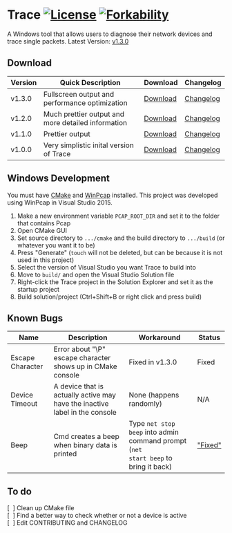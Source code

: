 # Trace [![License](http://img.shields.io/:license-mit-blue.svg)](http://doge.mit-license.org) [![Forkability](https://img.shields.io/badge/forkability-high-green.svg)](https://basicallydan.github.io/forkability/?u=Noviv&r=Trace)
A Windows tool that allows users to diagnose their network devices and trace single packets. Latest Version: [v1.3.0](https://github.com/Noviv/Trace/releases/download/v1.3.0/Trace.exe)

## Download
Version | Quick Description | Download | Changelog
--- | --- | --- | ---
v1.3.0 | Fullscreen output and performance optimization | [Download](https://github.com/Noviv/Trace/releases/download/v1.3.0/Trace.exe) | [Changelog](https://github.com/Noviv/Trace/blob/master/CHANGELOG.md#v130)
v1.2.0 | Much prettier output and more detailed information | [Download](https://github.com/Noviv/Trace/releases/download/v1.2.0/Trace.exe) | [Changelog](https://github.com/Noviv/Trace/blob/master/CHANGELOG.md#v120)
v1.1.0 | Prettier output | [Download](https://github.com/Noviv/Trace/releases/download/v1.1.0/Trace.exe) | [Changelog](https://github.com/Noviv/Trace/blob/master/CHANGELOG.md#v110)
v1.0.0 | Very simplistic inital version of Trace | [Download](https://github.com/Noviv/Trace/releases/download/v1.0.0/Trace.exe) | [Changelog](https://github.com/Noviv/Trace/blob/master/CHANGELOG.md#v100)

## Windows Development
You must have [CMake](https://cmake.org/) and [WinPcap](https://www.winpcap.org/) installed. This project was developed using WinPcap in Visual Studio 2015.
<ol>
  <li>Make a new environment variable <code>PCAP_ROOT_DIR</code> and set it to the folder that contains Pcap</li>
  <li>Open CMake GUI</li>
  <li>Set source directory to <code>.../cmake</code> and the build directory to <code>.../build</code> (or whatever you want it to be)</li>
  <li>Press "Generate" (<code>touch</code> will not be deleted, but can be because it is not used in this project)</li>
  <li>Select the version of Visual Studio you want Trace to build into </li>
  <li>Move to <code>build/</code> and open the Visual Studio Solution file</li>
  <li>Right-click the Trace project in the Solution Explorer and set it as the startup project</li>
  <li>Build solution/project (Ctrl+Shift+B or right click and press build)</li>
</ol>

## Known Bugs
Name | Description | Workaround | Status
--- | --- | --- | ---
Escape Character | Error about "\P" escape character shows up in CMake console | Fixed in v1.3.0 | Fixed
Device Timeout | A device that is actually active may have the inactive label in the console | None (happens randomly) | N/A
Beep | Cmd creates a beep when binary data is printed | Type <code>net stop beep</code> into admin command prompt (<code>net start beep</code> to bring it back) | ["Fixed"](http://stackoverflow.com/a/7977903)

## To do
[&nbsp;&nbsp;] Clean up CMake file<br>
[&nbsp;&nbsp;] Find a better way to check whether or not a device is active<br>
[&nbsp;&nbsp;] Edit CONTRIBUTING and CHANGELOG<br>
